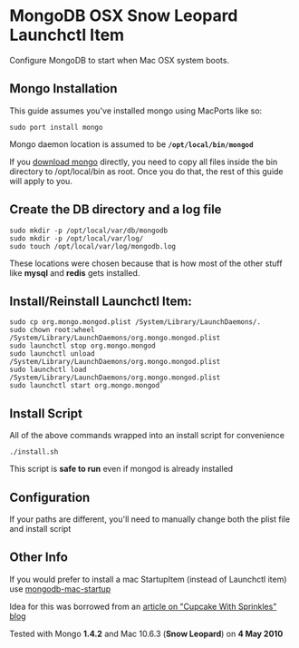 MongoDB OSX Snow Leopard Launchctl Item
===
Configure MongoDB to start when Mac OSX system boots.

Mongo Installation
---
This guide assumes you've installed mongo using MacPorts like so:

    sudo port install mongo

Mongo daemon location is assumed to be **`/opt/local/bin/mongod`**

If you [download mongo](http://www.mongodb.org/display/DOCS/Downloads) directly, you need to copy all files inside the bin directory to /opt/local/bin as root. Once you do that, the rest of this guide will apply to you.

Create the DB directory and a log file
---
    sudo mkdir -p /opt/local/var/db/mongodb
    sudo mkdir -p /opt/local/var/log/
    sudo touch /opt/local/var/log/mongodb.log

These locations were chosen because that is how most of the other stuff like **mysql** and **redis** gets installed.

Install/Reinstall Launchctl Item:
---
    sudo cp org.mongo.mongod.plist /System/Library/LaunchDaemons/.
    sudo chown root:wheel /System/Library/LaunchDaemons/org.mongo.mongod.plist
    sudo launchctl stop org.mongo.mongod
    sudo launchctl unload /System/Library/LaunchDaemons/org.mongo.mongod.plist
    sudo launchctl load /System/Library/LaunchDaemons/org.mongo.mongod.plist
    sudo launchctl start org.mongo.mongod`

Install Script
---
All of the above commands wrapped into an install script for convenience

    ./install.sh

This script is **safe to run** even if mongod is already installed

Configuration
---
If your paths are different, you'll need to manually change both the plist file and install script

Other Info
---
If you would prefer to install a mac StartupItem (instead of Launchctl item) use [mongodb-mac-startup](http://github.com/bratta/mongodb-mac-startup)

Idea for this was borrowed from an [article on "Cupcake With Sprinkles" blog](http://www.cupcakewithsprinkles.com/mongodb-startup-item/)

Tested with Mongo **1.4.2** and Mac 10.6.3 (**Snow Leopard**) on **4 May 2010**